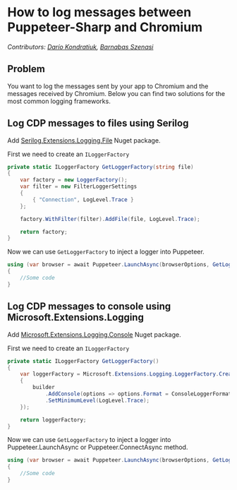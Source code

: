 # How to log messages between Puppeteer-Sharp and Chromium

_Contributors: [Darío Kondratiuk](https://www.hardkoded.com/), [Barnabas Szenasi](https://outisnemo.com/)_

## Problem

You want to log the messages sent by your app to Chromium and the messages received by Chromium. Below you can find two solutions for the most common logging frameworks.

## Log CDP messages to files using Serilog

Add [Serilog.Extensions.Logging.File](https://www.nuget.org/packages/Serilog.Extensions.Logging.File/) Nuget package.

First we need to create an `ILoggerFactory`

```cs
private static ILoggerFactory GetLoggerFactory(string file)
{
    var factory = new LoggerFactory();
    var filter = new FilterLoggerSettings
    {
        { "Connection", LogLevel.Trace }
    };

    factory.WithFilter(filter).AddFile(file, LogLevel.Trace);

    return factory;
}
```

Now we can use `GetLoggerFactory` to inject a logger into Puppeteer.

```cs
using (var browser = await Puppeteer.LaunchAsync(browserOptions, GetLoggerFactory(fileName)))
{
    //Some code
}
```

## Log CDP messages to console using Microsoft.Extensions.Logging

Add [Microsoft.Extensions.Logging.Console](https://www.nuget.org/packages/Microsoft.Extensions.Logging.Console) Nuget package.

First we need to create an `ILoggerFactory`

```cs
private static ILoggerFactory GetLoggerFactory()
{
    var loggerFactory = Microsoft.Extensions.Logging.LoggerFactory.Create(builder =>
    {
        builder
            .AddConsole(options => options.Format = ConsoleLoggerFormat.Systemd)
            .SetMinimumLevel(LogLevel.Trace);
    });

    return loggerFactory;
}
```

Now we can use `GetLoggerFactory` to inject a logger into Puppeteer.LaunchAsync or Puppeteer.ConnectAsync method.

```cs
using (var browser = await Puppeteer.LaunchAsync(browserOptions, GetLoggerFactory()))
{
    //Some code
}
```
